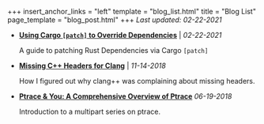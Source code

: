 +++
insert_anchor_links = "left"
template = "blog_list.html"
title = "Blog List"
page_template = "blog_post.html"
+++
_Last updated: 02-22-2021_ 
- **[Using Cargo `[patch]` to Override Dependencies](/blog/cargo-patch)** | _02-22-2021_
  
  A guide to patching Rust Dependencies via Cargo `[patch]` 
- **[Missing C++ Headers for Clang](/blog/clangmissingheaders)** | _11-14-2018_
  
  How I figured out why clang++ was complaining about missing headers. 
- **[Ptrace & You: A Comprehensive Overview of Ptrace](/blog/ptraceintro)** _06-19-2018_

  Introduction to a multipart series on ptrace.


